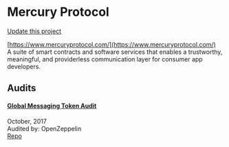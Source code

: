 
# Mercury Protocol

[Update this project](https://github.com/ConsenSys/blockchainSecurityDB/edit/master/projects/mercury-protocol.json)
  
[https://www.mercuryprotocol.com/](https://www.mercuryprotocol.com/)<br>
A suite of smart contracts and software services that enables a trustworthy, meaningful, and providerless communication layer for consumer app developers.


## Audits



#### [Global Messaging Token Audit](https://blog.openzeppelin.com/global-messaging-token-audit-865e6a821cd8/)

October, 2017<br>
Audited by: OpenZeppelin<br>
[Repo](https://github.com/MercuryProtocol/global-messaging-token-contracts/tree/d0765cbd0732453832455dae0e2cf892da1ab572/contracts)<br>
      

  



